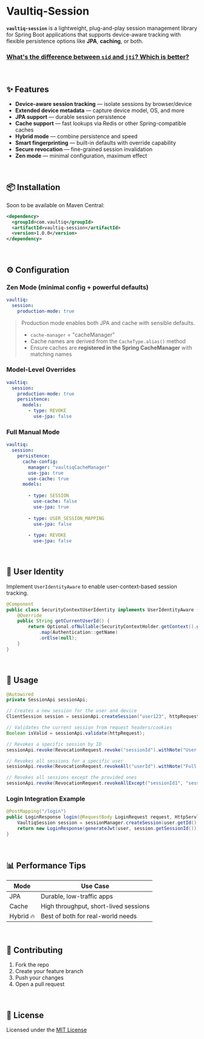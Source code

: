 # Vaultiq-Session

**`vaultiq-session`** is a lightweight, plug-and-play session management library for Spring Boot applications that supports device-aware tracking with flexible persistence options like **JPA**, **caching**, or both.

### [What's the difference between ](https://github.com/govaultiq/vaultiq-session/blob/main/sid_vs_jti.md)[`sid`](https://github.com/govaultiq/vaultiq-session/blob/main/sid_vs_jti.md)[ and ](https://github.com/govaultiq/vaultiq-session/blob/main/sid_vs_jti.md)[`jti`](https://github.com/govaultiq/vaultiq-session/blob/main/sid_vs_jti.md)[? Which is better?](https://github.com/govaultiq/vaultiq-session/blob/main/sid_vs_jti.md)

<br>

## ✨ Features

* **Device-aware session tracking** — isolate sessions by browser/device
* **Extended device metadata** — capture device model, OS, and more
* **JPA support** — durable session persistence
* **Cache support** — fast lookups via Redis or other Spring-compatible caches
* **Hybrid mode** — combine persistence and speed
* **Smart fingerprinting** — built-in defaults with override capability
* **Secure revocation** — fine-grained session invalidation
* **Zen mode** — minimal configuration, maximum effect

<br>

## 📦 Installation

Soon to be available on Maven Central:

```xml
<dependency>
  <groupId>com.vaultiq</groupId>
  <artifactId>vaultiq-session</artifactId>
  <version>1.0.0</version>
</dependency>
```

<br>

## ⚙️ Configuration

### Zen Mode (minimal config + powerful defaults)

```yaml
vaultiq:
  session:
    production-mode: true
```

> Production mode enables both JPA and cache with sensible defaults.
>
> * `cache-manager` = "cacheManager"
> * Cache names are derived from the `CacheType.alias()` method
> * Ensure caches are **registered in the Spring CacheManager** with matching names

### Model-Level Overrides

```yaml
vaultiq:
  session:
    production-mode: true
    persistence:
      models:
        - type: REVOKE
          use-jpa: false
```

### Full Manual Mode

```yaml
vaultiq:
  session:
    persistence:
      cache-config:
        manager: "vaultiqCacheManager"
        use-jpa: true
        use-cache: true
      models:
      
        - type: SESSION
          use-cache: false
          use-jpa: true
          
        - type: USER_SESSION_MAPPING
          use-jpa: false
          
        - type: REVOKE
          use-jpa: false
```

<br>

## 🔐 User Identity

Implement `UserIdentityAware` to enable user-context-based session tracking.

```java
@Component
public class SecurityContextUserIdentity implements UserIdentityAware {
    @Override
    public String getCurrentUserId() {
        return Optional.ofNullable(SecurityContextHolder.getContext().getAuthentication())
            .map(Authentication::getName)
            .orElse(null);
    }
}
```

<br>

## 📍 Usage

```java
@Autowired
private SessionApi sessionApi;

// Creates a new session for the user and device
ClientSession session = sessionApi.createSession("user123", httpRequest);

// Validates the current session from request headers/cookies
Boolean isValid = sessionApi.validate(httpRequest);

// Revokes a specific session by ID
sessionApi.revoke(RevocationRequest.revoke("sessionId").withNote("User logged out"));

// Revokes all sessions for a specific user
sessionApi.revoke(RevocationRequest.revokeAll("userId").withNote("Full logout"));

// Revokes all sessions except the provided ones
sessionApi.revoke(RevocationRequest.revokeAllExcept("sessionId1", "sessionId2").withNote("Keep some active"));
```

### Login Integration Example

```java
@PostMapping("/login")
public LoginResponse login(@RequestBody LoginRequest request, HttpServletRequest httpRequest) {
    VaultiqSession session = sessionManager.createSession(user.getId(), httpRequest);
    return new LoginResponse(generateJwt(user, session.getSessionId()));
}
```

<br>

## 📊 Performance Tips

| Mode      | Use Case                              |
| --------- | ------------------------------------- |
| JPA       | Durable, low-traffic apps             |
| Cache     | High throughput, short-lived sessions |
| Hybrid 🔥 | Best of both for real-world needs     |

<br>

## 🤝 Contributing

1. Fork the repo
2. Create your feature branch
3. Push your changes
4. Open a pull request

<br>

## 📍 License

Licensed under the [MIT License](LICENSE)
